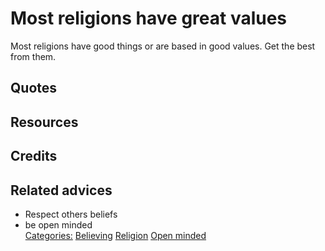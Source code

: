 # Most religions have great values

Most religions have good things or are based in good values. Get the best from them.

## Quotes

## Resources

## Credits

## Related advices

- Respect others beliefs
- be open minded
<br/>[Categories:](../Categories/index.md) [Believing](../Categories/Believing.md) [Religion](../Categories/Religion.md) [Open minded](../Categories/Open%20minded.md)